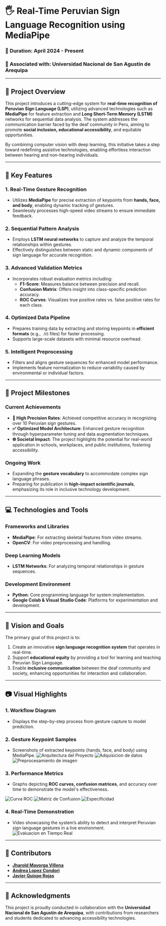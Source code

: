 # 🖐️ **Real-Time Peruvian Sign Language Recognition using MediaPipe**

### 📅 **Duration**: April 2024 - Present  
### 🏫 **Associated with**: Universidad Nacional de San Agustín de Arequipa  

---

## 📝 **Project Overview**  
This project introduces a cutting-edge system for **real-time recognition of Peruvian Sign Language (LSP)**, utilizing advanced technologies such as **MediaPipe** for feature extraction and **Long Short-Term Memory (LSTM)** networks for sequential data analysis. The system addresses the communication barrier faced by the deaf community in Peru, aiming to promote **social inclusion, educational accessibility**, and equitable opportunities.

By combining computer vision with deep learning, this initiative takes a step toward redefining assistive technologies, enabling effortless interaction between hearing and non-hearing individuals.

---

## 🚀 **Key Features**

### **1. Real-Time Gesture Recognition**  
- Utilizes **MediaPipe** for precise extraction of keypoints from **hands, face, and body**, enabling dynamic tracking of gestures.  
- Seamlessly processes high-speed video streams to ensure immediate feedback.

### **2. Sequential Pattern Analysis**  
- Employs **LSTM neural networks** to capture and analyze the temporal relationships within gestures.  
- Effectively distinguishes between static and dynamic components of sign language for accurate recognition.

### **3. Advanced Validation Metrics**  
- Incorporates robust evaluation metrics including:  
  - **F1-Score**: Measures balance between precision and recall.  
  - **Confusion Matrix**: Offers insight into class-specific prediction accuracy.  
  - **ROC Curves**: Visualizes true positive rates vs. false positive rates for each class.  

### **4. Optimized Data Pipeline**  
- Prepares training data by extracting and storing keypoints in **efficient formats** (e.g., `.h5` files) for faster processing.  
- Supports large-scale datasets with minimal resource overhead.  

### **5. Intelligent Preprocessing**  
- Filters and aligns gesture sequences for enhanced model performance.  
- Implements feature normalization to reduce variability caused by environmental or individual factors.

---

## 🎯 **Project Milestones**

### **Current Achievements**  
- **📌 High Precision Rates**: Achieved competitive accuracy in recognizing over 10 Peruvian sign gestures.  
- **✅ Optimized Model Architecture**: Enhanced gesture recognition through hyperparameter tuning and data augmentation techniques.  
- **🌐 Societal Impact**: The project highlights the potential for real-world application in schools, workplaces, and public institutions, fostering accessibility.  

### **Ongoing Work**  
- Expanding the **gesture vocabulary** to accommodate complex sign language phrases.  
- Preparing for publication in **high-impact scientific journals**, emphasizing its role in inclusive technology development.

---

## 💻 **Technologies and Tools**

### **Frameworks and Libraries**  
- **MediaPipe**: For extracting skeletal features from video streams.  
- **OpenCV**: For video preprocessing and handling.  

### **Deep Learning Models**  
- **LSTM Networks**: For analyzing temporal relationships in gesture sequences.  

### **Development Environment**  
- **Python**: Core programming language for system implementation.  
- **Google Colab & Visual Studio Code**: Platforms for experimentation and development.  

---

## 🌟 **Vision and Goals**  
The primary goal of this project is to:  
1. Create an innovative **sign language recognition system** that operates in real-time.  
2. Support **educational equity** by providing a tool for learning and teaching Peruvian Sign Language.  
3. Enable **inclusive communication** between the deaf community and society, enhancing opportunities for interaction and collaboration.

---

## 📷 **Visual Highlights**

### **1. Workflow Diagram**  
- Displays the step-by-step process from gesture capture to model prediction.

### **2. Gesture Keypoint Samples**  
- Screenshots of extracted keypoints (hands, face, and body) using MediaPipe.
![Arquitectura del Proyecto](https://github.com/user-attachments/assets/31ed259b-9d75-42a2-913e-d50942083f9a)
![Adquisicion de datos](https://github.com/user-attachments/assets/1a30c1bc-4b4b-4980-9197-a041360e0b09)
![Preprocesamiento de imagen](https://github.com/user-attachments/assets/36134a78-3f9e-42ab-b659-cf2b107fcbf4)

### **3. Performance Metrics**  
- Graphs depicting **ROC curves, confusion matrices**, and accuracy over time to demonstrate the model's effectiveness.

![Curva ROC](https://github.com/user-attachments/assets/a2b06887-a8e2-4cf6-937c-5f1a935d03b5)
![Matriz de Confusion](https://github.com/user-attachments/assets/54725c73-94ec-430c-91a1-db359f638348)
![Especificidad](https://github.com/user-attachments/assets/47e2bcbf-d973-4820-890c-007bb7443621)

### **4. Real-Time Demonstration**  
- Video showcasing the system’s ability to detect and interpret Peruvian sign language gestures in a live environment.
![Evaluacion en Tiempo Real](https://github.com/user-attachments/assets/bcfa0b47-9221-47c7-b719-a5770859df6f)

---

## 👥 **Contributors**

- **[Jharold Mayorga Villena](https://github.com/MayogaDev)**  
- **[Andrea Lopez Condori](https://github.com/andrealopezco20)**  
- **[Javier Quispe Rojas](https://github.com/XawiiQR)**  

---

## 👥 **Acknowledgments**  
This project is proudly conducted in collaboration with the **Universidad Nacional de San Agustín de Arequipa**, with contributions from researchers and students dedicated to advancing accessibility technologies.  
